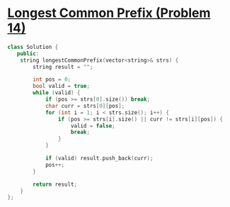 # [Longest Common Prefix (Problem 14)](https://leetcode.com/problems/longest-common-prefix/)

```cpp
class Solution {
   public:
    string longestCommonPrefix(vector<string>& strs) {
        string result = "";

        int pos = 0;
        bool valid = true;
        while (valid) {
            if (pos >= strs[0].size()) break;
            char curr = strs[0][pos];
            for (int i = 1; i < strs.size(); i++) {
                if (pos >= strs[i].size() || curr != strs[i][pos]) {
                    valid = false;
                    break;
                }
            }

            if (valid) result.push_back(curr);
            pos++;
        }

        return result;
    }
};
```
